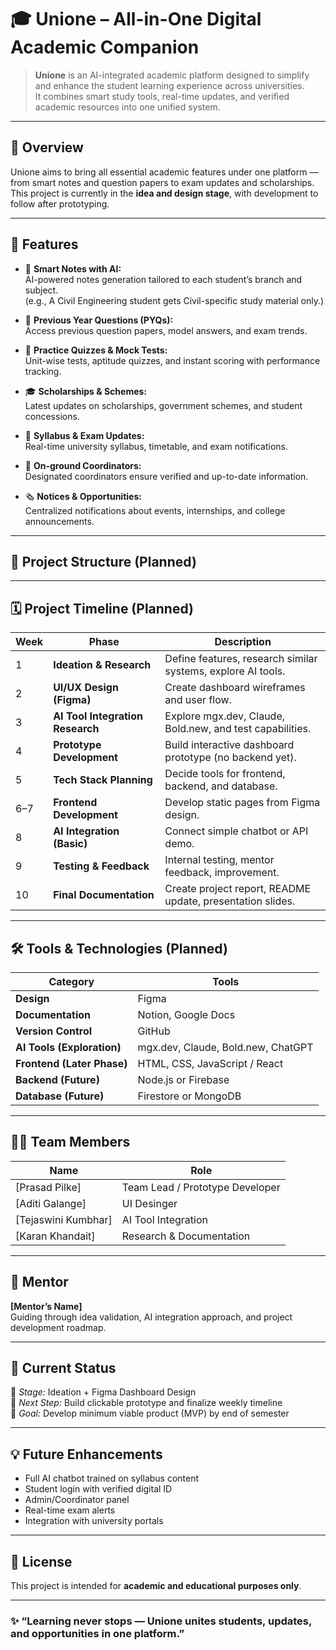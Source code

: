 # 🎓 Unione – All-in-One Digital Academic Companion

> **Unione** is an AI-integrated academic platform designed to simplify and enhance the student learning experience across universities.  
> It combines smart study tools, real-time updates, and verified academic resources into one unified system.

---

## 🚀 Overview

Unione aims to bring all essential academic features under one platform — from smart notes and question papers to exam updates and scholarships.  
This project is currently in the **idea and design stage**, with development to follow after prototyping.

---

## 🧠 Features

- 🤖 **Smart Notes with AI:**  
  AI-powered notes generation tailored to each student’s branch and subject.  
  (e.g., A Civil Engineering student gets Civil-specific study material only.)

- 📘 **Previous Year Questions (PYQs):**  
  Access previous question papers, model answers, and exam trends.

- 🎯 **Practice Quizzes & Mock Tests:**  
  Unit-wise tests, aptitude quizzes, and instant scoring with performance tracking.

- 🎓 **Scholarships & Schemes:**  
  Latest updates on scholarships, government schemes, and student concessions.

- 🧾 **Syllabus & Exam Updates:**  
  Real-time university syllabus, timetable, and exam notifications.

- 🧍 **On-ground Coordinators:**  
  Designated coordinators ensure verified and up-to-date information.

- 🗞️ **Notices & Opportunities:**  
  Centralized notifications about events, internships, and college announcements.

---

## 🧩 Project Structure (Planned)


---

## 🗓️ Project Timeline (Planned)

| Week | Phase | Description |
|------|--------|-------------|
| 1 | **Ideation & Research** | Define features, research similar systems, explore AI tools. |
| 2 | **UI/UX Design (Figma)** | Create dashboard wireframes and user flow. |
| 3 | **AI Tool Integration Research** | Explore mgx.dev, Claude, Bold.new, and test capabilities. |
| 4 | **Prototype Development** | Build interactive dashboard prototype (no backend yet). |
| 5 | **Tech Stack Planning** | Decide tools for frontend, backend, and database. |
| 6–7 | **Frontend Development** | Develop static pages from Figma design. |
| 8 | **AI Integration (Basic)** | Connect simple chatbot or API demo. |
| 9 | **Testing & Feedback** | Internal testing, mentor feedback, improvement. |
| 10 | **Final Documentation** | Create project report, README update, presentation slides. |

---

## 🛠️ Tools & Technologies (Planned)

| Category | Tools |
|-----------|--------|
| **Design** | Figma |
| **Documentation** | Notion, Google Docs |
| **Version Control** | GitHub |
| **AI Tools (Exploration)** | mgx.dev, Claude, Bold.new, ChatGPT |
| **Frontend (Later Phase)** | HTML, CSS, JavaScript / React |
| **Backend (Future)** | Node.js or Firebase |
| **Database (Future)** | Firestore or MongoDB |

---

## 🧑‍💻 Team Members

| Name | Role |
|------|------|
| [Prasad Pilke] | Team Lead / Prototype Developer |
| [Aditi Galange] | UI Desinger |
| [Tejaswini Kumbhar] | AI Tool Integration |
| [Karan Khandait] | Research & Documentation|

---

## 🧭 Mentor
**[Mentor’s Name]**  
Guiding through idea validation, AI integration approach, and project development roadmap.

---

## 📄 Current Status
🔹 *Stage:* Ideation + Figma Dashboard Design  
🔹 *Next Step:* Build clickable prototype and finalize weekly timeline  
🔹 *Goal:* Develop minimum viable product (MVP) by end of semester

---

## 💡 Future Enhancements
- Full AI chatbot trained on syllabus content  
- Student login with verified digital ID  
- Admin/Coordinator panel  
- Real-time exam alerts  
- Integration with university portals  

---

## 🧾 License
This project is intended for **academic and educational purposes only**.

---

### ✨ “Learning never stops — Unione unites students, updates, and opportunities in one platform.”



